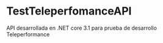# TestTeleperfomanceAPI

API desarrollada en .NET core 3.1 para prueba de desarrollo Teleperformance
